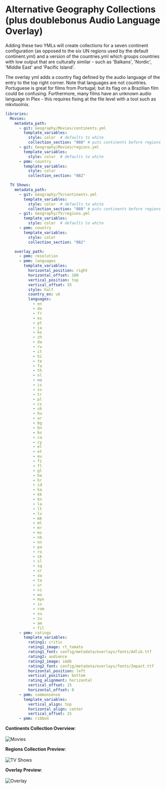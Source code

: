 # Alternative Geography Collections (plus doublebonus Audio Language Overlay)

Adding these two YMLs will create collections for a seven continent configuration (as opposed to the six UN regions used by the default continent.yml) and a version of the countries.yml which groups countries with low output that are culturally similar - such as 'Balkans', 'Nordic', 'Middle East' and 'Pacific Island'.

The overlay yml adds a country flag defined by the audio language of the entry to the top right corner. Note that languages are not countries. Portuguese is great for films from Portugal; but its flag on a Brazilian film could be confusing. Furthermore, many films have an unknown audio language in Plex - this requires fixing at the file level with a tool such as mkvtoolnix.

```yaml
libraries:
  Movies:
    metadata_path:
      - git: Geography/Movies/continents.yml
        template_variables:
          style: color  # defaults to white
          collection_section: "080" # puts continents before regions
      - git: Geography/Movies/regions.yml
        template_variables:
          style: color  # defaults to white
      - pmm: country
        template_variables:
          style: color
          collection_section: "082"

  TV Shows:
    metadata_path:
      - git: Geography/TV/continents.yml
        template_variables:
          style: color  # defaults to white
          collection_section: "080" # puts continents before regions
      - git: Geography/TV/regions.yml
        template_variables:
          style: color  # defaults to white
      - pmm: country
        template_variables:
          style: color
          collection_section: "082"

    overlay_path:
      - pmm: resolution     
      - pmm: languages                             
        template_variables:
          horizontal_position: right
          horizontal_offset: 100
          vertical_position: top
          vertical_offset: 35
          style: half
          country_en: uk
          languages:
            - en
            - de
            - fr
            - es
            - pt
            - ja
            - ko
            - zh
            - da
            - ru
            - it
            - hi
            - te
            - fa
            - th
            - nl
            - no
            - is
            - sv
            - tr
            - pl
            - cs
            - uk
            - hu
            - ar
            - bg
            - bn
            - bs
            - ca
            - cy
            - el
            - et
            - eu
            - fi
            - fl
            - gl
            - he
            - hr
            - id
            - ka
            - kk
            - kn
            - la
            - lt
            - lv
            - mk
            - ml
            - mr
            - ms
            - nb
            - nn
            - pa
            - ro
            - sk
            - sl
            - sq
            - sr
            - sw
            - ta
            - ur
            - vi
            - wo
            - myn
            - iu
            - rom
            - su
            - zu
            - am
            - fil
      - pmm: ratings                                  
        template_variables:      
          rating1: critic
          rating1_image: rt_tomato
          rating1_font: config/metadata/overlays/fonts/Adlib.ttf
          rating2: audience  
          rating2_image: imdb
          rating2_font: config/metadata/overlays/fonts/Impact.ttf
          horizontal_position: left
          vertical_position: bottom
          rating_alignment: horizontal
          vertical_offset: 15
          horizontal_offset: 0        
      - pmm: commonsense
        template_variables:
          vertical_align: top
          horizontal_align: center
          vertical_offset: 15
      - pmm: ribbon
```

**Continents Collection Overview**: <br><br>
![Movies](https://i.imgur.com/WdZSatA.png)
<br>

**Regions Collection Preview**: <br><br>
![TV Shows](https://i.imgur.com/IhRoyCk.png)
<br>

**Overlay Preview**: <br><br>
![Overlay](https://i.imgur.com/HvmI1Lb.jpg)
<br>
